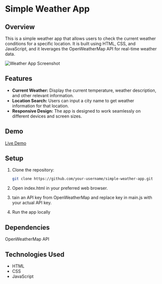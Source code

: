 # Simple Weather App

## Overview

This is a simple weather app that allows users to check the current weather conditions for a specific location. It is built using HTML, CSS, and JavaScript, and it leverages the OpenWeatherMap API for real-time weather data.

![Weather App Screenshot](https://github.com/Mustapha-Nkhili/simple-weather-app/assets/127800851/29680d3a-a960-4a24-bdc8-a8f737b6921b)

## Features

- **Current Weather:** Display the current temperature, weather description, and other relevant information.
- **Location Search:** Users can input a city name to get weather information for that location.
- **Responsive Design:** The app is designed to work seamlessly on different devices and screen sizes.

## Demo

[Live Demo](https://mustapha-weather-app.netlify.app/)

## Setup

1. Clone the repository:

   ```bash
   git clone https://github.com/your-username/simple-weather-app.git
   ```

2. Open index.html in your preferred web browser.
3. tain an API key from OpenWeatherMap and replace
   key in main.js with your actual API key.
4. Run the app locally

## Dependencies

OpenWeatherMap API

## Technologies Used

- HTML
- CSS
- JavaScript
